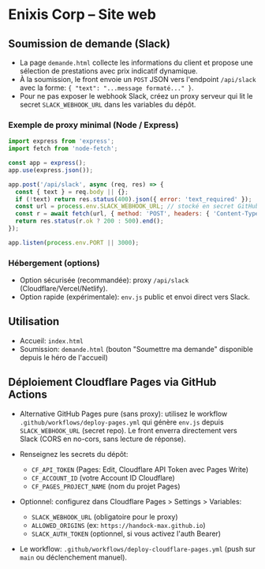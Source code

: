 # Enixis Corp – Site web

## Soumission de demande (Slack)

- La page `demande.html` collecte les informations du client et propose une sélection de prestations avec prix indicatif dynamique.
- À la soumission, le front envoie un `POST` JSON vers l'endpoint `/api/slack` avec la forme:
  `{ "text": "...message formaté..." }`.
- Pour ne pas exposer le webhook Slack, créez un proxy serveur qui lit le secret `SLACK_WEBHOOK_URL` dans les variables du dépôt.

### Exemple de proxy minimal (Node / Express)

```js
import express from 'express';
import fetch from 'node-fetch';

const app = express();
app.use(express.json());

app.post('/api/slack', async (req, res) => {
  const { text } = req.body || {};
  if (!text) return res.status(400).json({ error: 'text_required' });
  const url = process.env.SLACK_WEBHOOK_URL; // stocké en secret GitHub
  const r = await fetch(url, { method: 'POST', headers: { 'Content-Type': 'application/json' }, body: JSON.stringify({ text }) });
  return res.status(r.ok ? 200 : 500).end();
});

app.listen(process.env.PORT || 3000);
```

### Hébergement (options)

- Option sécurisée (recommandée): proxy `/api/slack` (Cloudflare/Vercel/Netlify).
- Option rapide (expérimentale): `env.js` public et envoi direct vers Slack.

## Utilisation

- Accueil: `index.html`
- Soumission: `demande.html` (bouton "Soumettre ma demande" disponible depuis le héro de l'accueil)

## Déploiement Cloudflare Pages via GitHub Actions
- Alternative GitHub Pages pure (sans proxy): utilisez le workflow `.github/workflows/deploy-pages.yml` qui génère `env.js` depuis `SLACK_WEBHOOK_URL` (secret repo). Le front enverra directement vers Slack (CORS en no-cors, sans lecture de réponse).

- Renseignez les secrets du dépôt:
  - `CF_API_TOKEN` (Pages: Edit, Cloudflare API Token avec Pages Write)
  - `CF_ACCOUNT_ID` (votre Account ID Cloudflare)
  - `CF_PAGES_PROJECT_NAME` (nom du projet Pages)
- Optionnel: configurez dans Cloudflare Pages > Settings > Variables:
  - `SLACK_WEBHOOK_URL` (obligatoire pour le proxy)
  - `ALLOWED_ORIGINS` (ex: `https://handock-max.github.io`)
  - `SLACK_AUTH_TOKEN` (optionnel, si vous activez l'auth Bearer)
- Le workflow: `.github/workflows/deploy-cloudflare-pages.yml` (push sur `main` ou déclenchement manuel).
